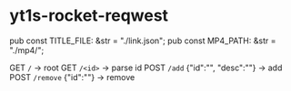 # yt1s-rocket-reqwest

pub const TITLE_FILE: &str = "./link.json";
pub const MP4_PATH: &str = "./mp4/";

GET `/` -> root
GET `/<id>` -> parse id
POST `/add` {"id":"<id>", "desc":"<desc>"} -> add
POST `/remove` {"id":"<id>"} -> remove

